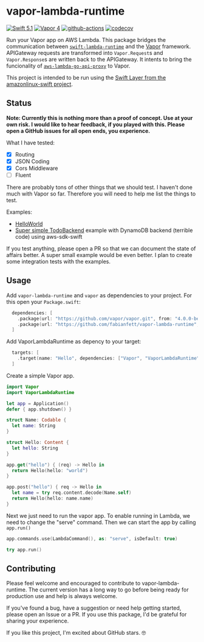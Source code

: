 # vapor-lambda-runtime


[![Swift 5.1](https://img.shields.io/badge/Swift-5.1-blue.svg)](https://swift.org/download/)
[![Vapor 4](https://img.shields.io/badge/Vapor-4-5AA9E7.svg)](/vapor/vapor)
[![github-actions](https://github.com/fabianfett/vapor-lambda-runtime/workflows/CI/badge.svg)](https://github.com/fabianfett/vapor-lambda-runtime/actions)
[![codecov](https://codecov.io/gh/fabianfett/vapor-lambda-runtime/branch/master/graph/badge.svg)](https://codecov.io/gh/fabianfett/vapor-lambda-runtime)

Run your Vapor app on AWS Lambda. This package bridges the communication between [`swift-lambda-runtime`](https://github.com/fabianfett/swift-aws-lambda)
and the [Vapor](https://github.com/vapor/vapor) framework. APIGateway requests are transformed into `Vapor.Request`s and `Vapor.Response`s are written back to the APIGateway. It intents to bring the funcionality of [`aws-lambda-go-api-proxy`](/awslabs/aws-lambda-go-api-proxy) to Vapor.

This project is intended to be run using the [Swift Layer from the amazonlinux-swift project](https://fabianfett.de/amazonlinux-swift).

## Status

**Note: Currently this is nothing more than a proof of concept. Use at your own risk. I would like to hear feedback, if you played with this. Please open a GitHub issues for all open ends, you experience.**

What I have tested:

- [x] Routing
- [x] JSON Coding
- [x] Cors Middleware
- [ ] Fluent

There are probably tons of other things that we should test. I haven't done much with Vapor so far. Therefore you will need to help me list the things to test.

Examples:

- [HelloWorld](examples/Hello/Sources/Hello/main.swift)
- [Super simple TodoBackend](examples/VaporTodoLambda/Sources/VaporTodoLambda/main.swift) example with DynamoDB backend (terrible code) using aws-sdk-swift

If you test anything, please open a PR so that we can document the state of affairs better. A super small example would be even better. I plan to create some integration tests with the examples.

## Usage

Add `vapor-lambda-runtime` and `vapor` as dependencies to your project. For this open your `Package.swift`:

```swift
  dependencies: [
    .package(url: "https://github.com/vapor/vapor.git", from: "4.0.0-beta.3.1"),
    .package(url: "https://github.com/fabianfett/vapor-lambda-runtime", .upToNextMajor(from: "0.1.0")),
  ]
```

Add VaporLambdaRuntime as depency to your target:

```swift
  targets: [
    .target(name: "Hello", dependencies: ["Vapor", "VaporLambdaRuntime"]),
  ]
```

Create a simple Vapor app.

```swift
import Vapor
import VaporLambdaRuntime

let app = Application()
defer { app.shutdown() }

struct Name: Codable {
  let name: String
}

struct Hello: Content {
  let hello: String
}

app.get("hello") { (req) -> Hello in
  return Hello(hello: "world")
}

app.post("hello") { req -> Hello in
  let name = try req.content.decode(Name.self)
  return Hello(hello: name.name)
}
```

Next we just need to run the vapor app. To enable running in Lambda, we need to change the "serve" command. Then we can start the app by calling `app.run()`

```swift
app.commands.use(LambdaCommand(), as: "serve", isDefault: true)

try app.run()
```

## Contributing

Please feel welcome and encouraged to contribute to vapor-lambda-runtime. The current version has a long way to go before being ready for production use and help is always welcome.

If you've found a bug, have a suggestion or need help getting started, please open an Issue or a PR. If you use this package, I'd be grateful for sharing your experience.

If you like this project, I'm excited about GitHub stars. 🤓
